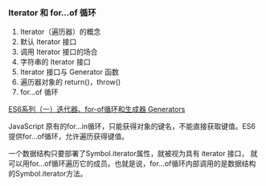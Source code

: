 ### Iterator 和 for...of 循环

1.  Iterator（遍历器）的概念
2.  默认 Iterator 接口
3.  调用 Iterator 接口的场合
4.  字符串的 Iterator 接口
5.  Iterator 接口与 Generator 函数
6.  遍历器对象的 return()，throw()
7.  for...of 循环

[ES6系列（一）迭代器、for-of循环和生成器 Generators](https://www.jianshu.com/p/1dbe3b49a872)


JavaScript 原有的for...in循环，只能获得对象的键名，不能直接获取键值。ES6 提供for...of循环，允许遍历获得键值。

<script>
    var arr = ['a', 'b', 'c', 'd'];
    for (let a in arr) {
        console.log(a); // 0 1 2 3
    }

    for (let a of arr) {
        console.log(a); // a b c d
    }
</script>

一个数据结构只要部署了Symbol.iterator属性，就被视为具有 iterator 接口，
就可以用for...of循环遍历它的成员。也就是说，for...of循环内部调用的是数据结构的Symbol.iterator方法。
<script>
    var arr1 = [1, 2, 3, 4, 5]
    console.log(arr1[Symbol.iterator])   //ƒunction values() { [native code] }
    for (const key of arr1) {
        console.log(key)
    }
    //1
    //2
    //3
    //4
    //5
</script>